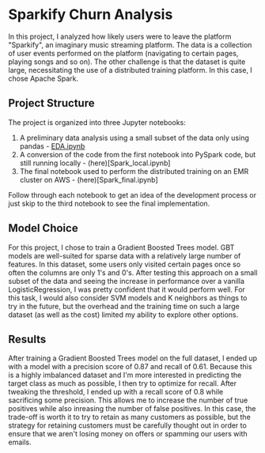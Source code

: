 # Sparkify Churn Analysis
In this project, I analyzed how likely users were to leave the platform "Sparkify", an imaginary music streaming platform. The data is a collection of user events performed on the platform (navigating to certain pages, playing songs and so on). The other challenge is that the dataset is quite large, necessitating the use of a distributed training platform. In this case, I chose Apache Spark.
## Project Structure
The project is organized into three Jupyter notebooks:
1. A preliminary data analysis using a small subset of the data only using pandas - [EDA.ipynb](here)
2. A conversion of the code from the first notebook into PySpark code, but still running locally - (here)[Spark_local.ipynb]
3. The final notebook used to perform the distributed training on an EMR cluster on AWS - (here)[Spark_final.ipynb]

Follow through each notebook to get an idea of the development process or just skip to the third notebook to see the final implementation.

## Model Choice
For this project, I chose to train a Gradient Boosted Trees model. GBT models are well-suited for sparse data with a relatively large number of features. In this dataset, some users only visited certain pages once so often the columns are only 1's and 0's. After testing this approach on a small subset of the data and seeing the increase in performance over a vanilla LogisticRegression, I was pretty confident that it would perform well. For this task, I would also consider SVM models and K neighbors as things to try in the future, but the overhead and the training time on such a large dataset (as well as the cost) limited my ability to explore other options.
## Results
After training a Gradient Boosted Trees model on the full dataset, I ended up with a model with a precision score of 0.87 and recall of 0.61. Because this is a highly imbalanced dataset and I'm more interested in predicting the target class as much as possible, I then try to optimize for recall. After tweaking the threshold, I ended up with a recall score of 0.8 while sacrificing some precision. This allows me to increase the number of true positives while also inreasing the number of false positives. In this case, the trade-off is worth it to try to retain as many customers as possible, but the strategy for retaining customers must be carefully thought out in order to ensure that we aren't losing money on offers or spamming our users with emails.
